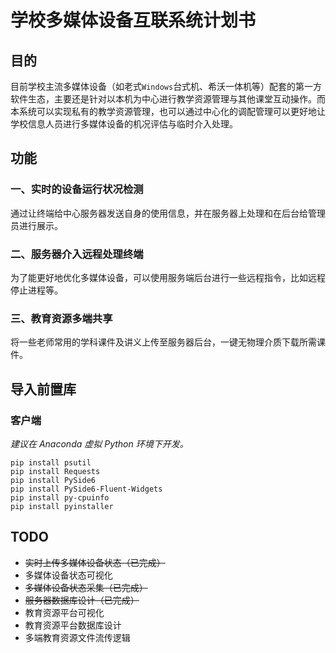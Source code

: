 # 学校多媒体设备互联系统计划书

## 目的

目前学校主流多媒体设备（如老式`Windows`台式机、希沃一体机等）配套的第一方软件生态，主要还是针对以本机为中心进行教学资源管理与其他课堂互动操作。而本系统可以实现私有的教学资源管理，也可以通过中心化的调配管理可以更好地让学校信息人员进行多媒体设备的机况评估与临时介入处理。

## 功能

### 一、实时的设备运行状况检测

通过让终端给中心服务器发送自身的使用信息，并在服务器上处理和在后台给管理员进行展示。

### 二、服务器介入远程处理终端

为了能更好地优化多媒体设备，可以使用服务端后台进行一些远程指令，比如远程停止进程等。

### 三、教育资源多端共享

将一些老师常用的学科课件及讲义上传至服务器后台，一键无物理介质下载所需课件。

## 导入前置库

### 客户端

*建议在 Anaconda 虚拟 Python 环境下开发。*

```commandline
pip install psutil
pip install Requests
pip install PySide6
pip install PySide6-Fluent-Widgets
pip install py-cpuinfo
pip install pyinstaller
```

## TODO
* ~~实时上传多媒体设备状态（已完成）~~
* 多媒体设备状态可视化
* ~~多媒体设备状态采集（已完成）~~
* ~~服务器数据库设计（已完成）~~
* 教育资源平台可视化
* 教育资源平台数据库设计
* 多端教育资源文件流传逻辑